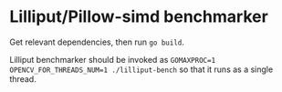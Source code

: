 Lilliput/Pillow-simd benchmarker
=================

Get relevant dependencies, then run `go build`.

Lilliput benchmarker should be invoked as `GOMAXPROC=1 OPENCV_FOR_THREADS_NUM=1 ./lilliput-bench` so that it runs as a single thread.

